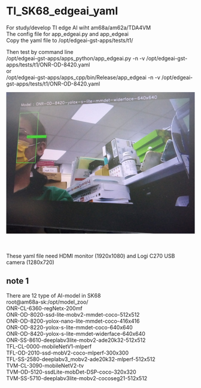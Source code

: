 # TI_SK68_edgeai_yaml  
For study/develop TI edge AI wiht am68a/am62a/TDA4VM   
The config file for app_edgeai.py and app_edgeai  
Copy the yaml file to /opt/edgeai-gst-apps/tests/t1/  
 
Then test by command line  
/opt/edgeai-gst-apps/apps_python/app_edgeai.py -n -v /opt/edgeai-gst-apps/tests/t1/ONR-OD-8420.yaml  
or  
/opt/edgeai-gst-apps/apps_cpp/bin/Release/app_edgeai -n -v /opt/edgeai-gst-apps/tests/t1/ONR-OD-8420.yaml  
  
![pic](pic/demo1.jpg)<br><br><br> 

These yaml file need  HDMI monitor (1920x1080) and Logi C270 USB camera (1280x720)  

## note 1  
There are 12 type of AI-model in SK68  
root@am68a-sk:/opt/model_zoo/  
ONR-CL-6360-regNetx-200mf                                              
ONR-OD-8020-ssd-lite-mobv2-mmdet-coco-512x512                        
ONR-OD-8200-yolox-nano-lite-mmdet-coco-416x416                       
ONR-OD-8220-yolox-s-lite-mmdet-coco-640x640                          
ONR-OD-8420-yolox-s-lite-mmdet-widerface-640x640                     
ONR-SS-8610-deeplabv3lite-mobv2-ade20k32-512x512                     
TFL-CL-0000-mobileNetV1-mlperf                                       
TFL-OD-2010-ssd-mobV2-coco-mlperf-300x300                            
TFL-SS-2580-deeplabv3_mobv2-ade20k32-mlperf-512x512                  
TVM-CL-3090-mobileNetV2-tv                                           
TVM-OD-5120-ssdLite-mobDet-DSP-coco-320x320                          
TVM-SS-5710-deeplabv3lite-mobv2-cocoseg21-512x512
